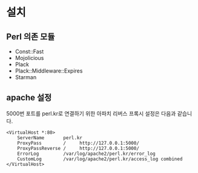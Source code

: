 설치
=====

Perl 의존 모듈
---------------

- Const::Fast
- Mojolicious
- Plack
- Plack::Middleware::Expires
- Starman


apache 설정
------------

5000번 포트를 perl.kr로 연결하기 위한 아파치
리버스 프록시 설정은 다음과 같습니다.

    <VirtualHost *:80>
        ServerName       perl.kr
        ProxyPass        /     http://127.0.0.1:5000/
        ProxyPassReverse /     http://127.0.0.1:5000/
        ErrorLog         /var/log/apache2/perl.kr/error_log
        CustomLog        /var/log/apache2/perl.kr/access_log combined
    </VirtualHost>

